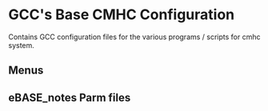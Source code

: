 # GCC's Base CMHC Configuration

Contains GCC configuration files for the various programs / scripts for cmhc system.

## Menus

## eBASE_notes Parm files
